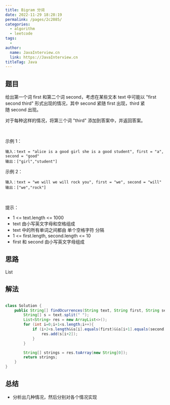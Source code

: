 ```yaml
---
title: Bigram 分词
date: 2022-11-29 18:28:19
permalink: /pages/2c2085/
categories:
  - algorithm
  - leetcode
tags:
  - 
author: 
  name: JavaInterview.cn
  link: https://JavaInterview.cn
titleTag: Java
---
```



## 题目

给出第一个词 first 和第二个词 second，考虑在某些文本 text 中可能以 "first second third" 形式出现的情况，其中 second 紧随 first 出现，third 紧随 second 出现。

对于每种这样的情况，将第三个词 "third" 添加到答案中，并返回答案。

 

示例 1：

    输入：text = "alice is a good girl she is a good student", first = "a", second = "good"
    输出：["girl","student"]
示例 2：

    输入：text = "we will we will rock you", first = "we", second = "will"
    输出：["we","rock"]
 

提示：

- 1 <= text.length <= 1000
- text 由小写英文字母和空格组成
- text 中的所有单词之间都由 单个空格字符 分隔
- 1 <= first.length, second.length <= 10
- first 和 second 由小写英文字母组成

## 思路

List<String>

## 解法
```java

class Solution {
    public String[] findOcurrences(String text, String first, String second) {
        String[] s = text.split(" ");
        List<String> res = new ArrayList<>();
        for (int i=0;i+1<s.length;i++){
            if (i+2<s.length&&s[i].equals(first)&&s[i+1].equals(second)){
                res.add(s[i+2]);
            }
        }

        String[] strings = res.toArray(new String[0]);
        return strings;
    }
}
```

## 总结

- 分析出几种情况，然后分别对各个情况实现 
